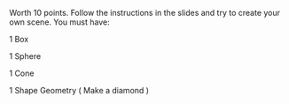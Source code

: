 Worth 10 points.  Follow the instructions in the slides and try to create your own scene. You must have:

1 Box

1 Sphere

1 Cone

1 Shape Geometry ( Make a diamond )